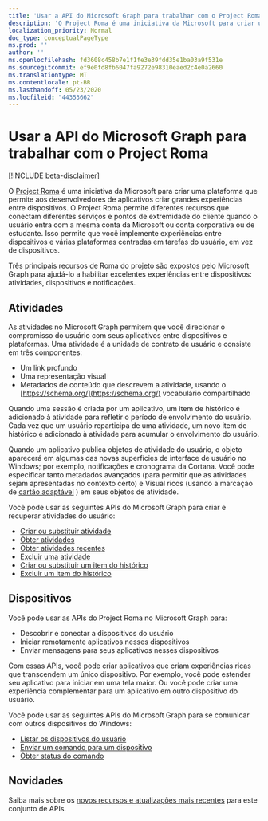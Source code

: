 ```yaml
---
title: 'Usar a API do Microsoft Graph para trabalhar com o Project Roma '
description: 'O Project Roma é uma iniciativa da Microsoft para criar uma plataforma que permite aos desenvolvedores de aplicativos criar grandes experiências entre dispositivos. O Project Roma permite diferentes recursos que conectam diferentes serviços e pontos de extremidade do cliente quando o usuário entra com a mesma conta da Microsoft ou conta corporativa ou de estudante. Isso permite que você implemente experiências entre dispositivos e várias plataformas centradas em tarefas do usuário, em vez de dispositivos. '
localization_priority: Normal
doc_type: conceptualPageType
ms.prod: ''
author: ''
ms.openlocfilehash: fd3608c458b7e1f1fe3e39fdd35e1ba03a9f531e
ms.sourcegitcommit: ef9e0fd8fb6047fa9272e98310eaed2c4e0a2660
ms.translationtype: MT
ms.contentlocale: pt-BR
ms.lasthandoff: 05/23/2020
ms.locfileid: "44353662"
---
```

# <a name="use-the-microsoft-graph-api-to-work-with-project-rome"></a>Usar a API do Microsoft Graph para trabalhar com o Project Roma 

[!INCLUDE [beta-disclaimer](../../includes/beta-disclaimer.md)]

O [Project Roma](https://developer.microsoft.com/en-us/windows/project-rome) é uma iniciativa da Microsoft para criar uma plataforma que permite aos desenvolvedores de aplicativos criar grandes experiências entre dispositivos. O Project Roma permite diferentes recursos que conectam diferentes serviços e pontos de extremidade do cliente quando o usuário entra com a mesma conta da Microsoft ou conta corporativa ou de estudante. Isso permite que você implemente experiências entre dispositivos e várias plataformas centradas em tarefas do usuário, em vez de dispositivos. 

Três principais recursos de Roma do projeto são expostos pelo Microsoft Graph para ajudá-lo a habilitar excelentes experiências entre dispositivos: atividades, dispositivos e notificações. 

## <a name="activities"></a>Atividades

As atividades no Microsoft Graph permitem que você direcionar o compromisso do usuário com seus aplicativos entre dispositivos e plataformas. Uma atividade é a unidade de contrato de usuário e consiste em três componentes:

- Um link profundo
- Uma representação visual
- Metadados de conteúdo que descrevem a atividade, usando o [https://schema.org/](https://schema.org/) vocabulário compartilhado

Quando uma sessão é criada por um aplicativo, um item de histórico é adicionado à atividade para refletir o período de envolvimento do usuário. Cada vez que um usuário reparticipa de uma atividade, um novo item de histórico é adicionado à atividade para acumular o envolvimento do usuário.

Quando um aplicativo publica objetos de atividade do usuário, o objeto aparecerá em algumas das novas superfícies de interface de usuário no Windows; por exemplo, notificações e cronograma da Cortana. Você pode especificar tanto metadados avançados (para permitir que as atividades sejam apresentadas no contexto certo) e Visual ricos (usando a marcação de [cartão adaptável](https://adaptivecards.io/) ) em seus objetos de atividade.

Você pode usar as seguintes APIs do Microsoft Graph para criar e recuperar atividades do usuário:

- [Criar ou substituir atividade](../api/projectrome-put-activity.md)
- [Obter atividades](../api/projectrome-get-activities.md)
- [Obter atividades recentes](../api/projectrome-get-recent-activities.md)
- [Excluir uma atividade](../api/projectrome-delete-activity.md)
- [Criar ou substituir um item do histórico](../api/projectrome-put-historyitem.md)
- [Excluir um item do histórico](../api/projectrome-delete-historyitem.md)

## <a name="devices"></a>Dispositivos

Você pode usar as APIs do Project Roma no Microsoft Graph para:

- Descobrir e conectar a dispositivos do usuário
- Iniciar remotamente aplicativos nesses dispositivos
- Enviar mensagens para seus aplicativos nesses dispositivos

Com essas APIs, você pode criar aplicativos que criam experiências ricas que transcendem um único dispositivo. Por exemplo, você pode estender seu aplicativo para iniciar em uma tela maior. Ou você pode criar uma experiência complementar para um aplicativo em outro dispositivo do usuário.

Você pode usar as seguintes APIs do Microsoft Graph para se comunicar com outros dispositivos do Windows:

- [Listar os dispositivos do usuário](../api/user-list-devices.md)
- [Enviar um comando para um dispositivo](../api/send-device-command.md)
- [Obter status do comando](../api/get-device-command-status.md)

## <a name="whats-new"></a>Novidades
Saiba mais sobre os [novos recursos e atualizações mais recentes](/graph/whats-new-overview) para este conjunto de APIs.